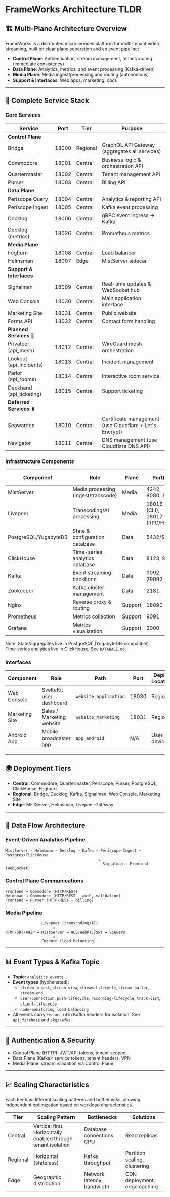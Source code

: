 # FrameWorks Architecture TLDR

## 🏗️ **Multi-Plane Architecture Overview**

FrameWorks is a distributed microservices platform for multi-tenant video streaming, built on clear plane separation and an event pipeline:

- **Control Plane**: Authentication, stream management, tenant/routing (immediate consistency)
- **Data Plane**: Analytics, metrics, and event processing (Kafka-driven)
- **Media Plane**: Media ingest/processing and routing (autonomous)
- **Support & Interfaces**: Web apps, marketing, docs

---

## 🧱 **Complete Service Stack**

### Core Services

| Service | Port | Tier | Purpose |
|---------|------|------|---------|
| **Control Plane** | | | |
| Bridge | 18000 | Regional | GraphQL API Gateway (aggregates all services) |
| Commodore | 18001 | Central | Business logic & orchestration API |
| Quartermaster | 18002 | Central | Tenant management API |
| Purser | 18003 | Central | Billing API |
| **Data Plane** | | | |
| Periscope Query | 18004 | Central | Analytics & reporting API |
| Periscope Ingest | 18005 | Central | Kafka event processing |
| Decklog | 18006 | Central | gRPC event ingress → Kafka |
| Decklog (metrics) | 18026 | Central | Prometheus metrics |
| **Media Plane** | | | |
| Foghorn | 18008 | Central | Load balancer |
| Helmsman | 18007 | Edge | MistServer sidecar |
| **Support & Interfaces** | | | |
| Signalman | 18009 | Central | Real-time updates & WebSocket hub |
| Web Console | 18030 | Central | Main application interface |
| Marketing Site | 18031 | Central | Public website |
| Forms API | 18032 | Central | Contact form handling |
| **Planned Services** 🚧 | | | |
| Privateer (api_mesh) | 18012 | Central | WireGuard mesh orchestration |
| Lookout (api_incidents) | 18013 | Central | Incident management |
| Parlor (api_rooms) | 18014 | Central | Interactive room service |
| Deckhand (api_ticketing) | 18015 | Central | Support ticketing |
| **Deferred Services** ⏸️ | | | |
| Seawarden | 18010 | Central | Certificate management (use Cloudflare + Let's Encrypt) |
| Navigator | 18011 | Central | DNS management (use Cloudflare DNS API) |

### Infrastructure Components

| Component | Role | Plane | Port(s) | Deploy Location |
|-----------|------|-------|---------|-----------------|
| MistServer | Media processing (ingest/transcode) | Media | 4242, 8080, 1935 | Edge |
| Livepeer | Transcoding/AI processing | Media | 18016 (CLI), 18017 (RPC/HTTP) | Edge |
| PostgreSQL/YugabyteDB | State & configuration database | Data | 5432/5433 | Central |
| ClickHouse | Time-series analytics database | Data | 8123, 9000 | Central |
| Kafka | Event streaming backbone | Data | 9092, 29092 | Regional |
| Zookeeper | Kafka cluster management | Data | 2181 | Regional |
| Nginx | Reverse proxy & routing | Support | 18090 | Central |
| Prometheus | Metrics collection | Support | 9091 | Central |
| Grafana | Metrics visualization | Support | 3000 | Central |

Note: State/aggregates live in PostgreSQL (YugabyteDB-compatible). Time‑series analytics live in ClickHouse. See [`DATABASE.md`](DATABASE.md).

### Interfaces

| Component | Role | Path | Port | Deploy Location |
|-----------|------|------|------|-----------------|
| Web Console | SvelteKit user dashboard | `website_application` | 18030 | Regional |
| Marketing Site | Sales / Marketing website | `website_marketing` | 18031 | Regional |
| Android App | Mobile broadcaster app | `app_android` | N/A | User device |

---

## 🌍 **Deployment Tiers**

- **Central**: Commodore, Quartermaster, Periscope, Purser, PostgreSQL, ClickHouse, Foghorn
- **Regional**: Bridge, Decklog, Kafka, Signalman, Web Console, Marketing Site
- **Edge**: MistServer, Helmsman, Livepeer Gateway

---

## 🔄 **Data Flow Architecture**

### Event-Driven Analytics Pipeline
```
MistServer → Helmsman → Decklog → Kafka → Periscope-Ingest → Postgres/ClickHouse
                                         ↘
                                           Signalman → Frontend (WebSocket)
```

### Control Plane Communications
```
Frontend → Commodore (HTTP/REST)
Helmsman → Commodore (HTTP/REST - auth, validation)
Frontend → Purser (HTTP/REST - billing)
```

### Media Pipeline
```
                Livepeer (transcoding/AI)
                     ↕
RTMP/SRT/WHIP → MistServer → HLS/WebRTC/SRT → Viewers
                     ↕
                Foghorn (load balancing)
```

---

## 📊 **Event Types & Kafka Topic**

- **Topic**: `analytics_events`
- **Event types** (hyphenated):
  - `stream-ingest`, `stream-view`, `stream-lifecycle`, `stream-buffer`, `stream-end`
  - `user-connection`, `push-lifecycle`, `recording-lifecycle`, `track-list`, `client-lifecycle`
  - `node-monitoring`, `load-balancing`
- All events carry `tenant_id` in Kafka headers for isolation. See `api_firehose` and `pkg/kafka`.

---

## 🔐 **Authentication & Security**

- Control Plane (HTTP): JWT/API tokens, tenant‑scoped
- Data Plane (Kafka): service tokens, tenant headers, VPN
- Media Plane: stream validation via Control Plane

---

## 📈 **Scaling Characteristics**

Each tier has different scaling patterns and bottlenecks, allowing independent optimization based on workload characteristics.

| Tier | Scaling Pattern | Bottlenecks | Solutions |
|------|-----------------|-------------|-----------|
| Central | Vertical first. Horizontally enabled through tenant isolation | Database connections, CPU | Read replicas |
| Regional | Horizontal (stateless) | Kafka throughput | Partition scaling, clustering |
| Edge | Geographic distribution | Network latency, bandwidth | CDN deployment, edge caching |
